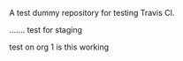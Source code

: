 A test dummy repository for testing Travis CI.

.......
test for staging

test on org
1
is this working
